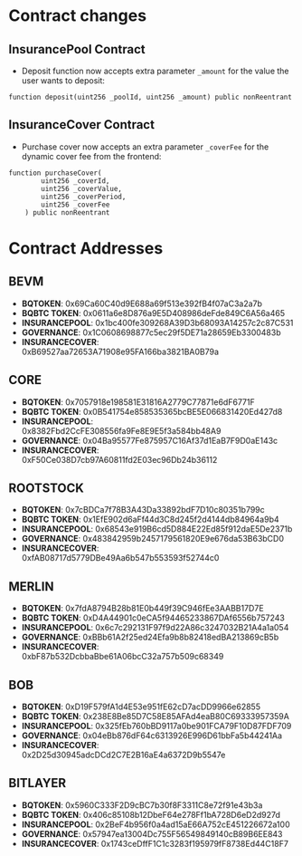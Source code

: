 # Contract changes

## InsurancePool Contract

- Deposit function now accepts extra parameter `_amount` for the value the user wants to deposit:

```solidity
function deposit(uint256 _poolId, uint256 _amount) public nonReentrant
```

## InsuranceCover Contract

- Purchase cover now accepts an extra parameter `_coverFee` for the dynamic cover fee from the frontend:

```solidity
function purchaseCover(
        uint256 _coverId,
        uint256 _coverValue,
        uint256 _coverPeriod,
        uint256 _coverFee
    ) public nonReentrant
```

# Contract Addresses

## **BEVM**

- **BQTOKEN**: 0x69Ca60C40d9E688a69f513e392fB4f07aC3a2a7b
- **BQBTC TOKEN**: 0x0611a6e8D876a9E5D408986deFde849C6A56a465
- **INSURANCEPOOL**: 0x1bc400fe309268A39D3b68093A14257c2c87C531
- **GOVERNANCE**: 0x1C0608698877c5ec29f5DE71a28659Eb3300483b
- **INSURANCECOVER**: 0xB69527aa72653A71908e95FA166ba3821BA0B79a

## **CORE**

- **BQTOKEN**: 0x7057918e198581E31816A2779C77871e6dF6771F
- **BQBTC TOKEN**: 0x0B541754e858535365bcBE5E066831420Ed427d8
- **INSURANCEPOOL**: 0x8382Fbd2CcFE308556fa9Fe8E9E5f3a584bb48A9
- **GOVERNANCE**: 0x04Ba95577Fe875957C16Af37d1EaB7F9D0aE143c
- **INSURANCECOVER**: 0xF50Ce038D7cb97A60811fd2E03ec96Db24b36112

## **ROOTSTOCK**

- **BQTOKEN**: 0x7cBDCa7f78B3A43Da33892bdF7D10c80351b799c
- **BQBTC TOKEN**: 0x1EfE902d6aFf44d3C8d245f2d4144db84964a9b4
- **INSURANCEPOOL**: 0x68543e919B6cd5D884E22Ed85f912daE5De2371b
- **GOVERNANCE**: 0x483842959b2457179561820E9e676da53B63bCD0
- **INSURANCECOVER**: 0xfAB08717d5779DBe49Aa6b547b553593f52744c0

## **MERLIN**

- **BQTOKEN**: 0x7fdA8794B28b81E0b449f39C946fEe3AABB17D7E
- **BQBTC TOKEN**: 0xD4A44901c0eCA5f94465233867DAf6556b757243
- **INSURANCEPOOL**: 0x6c7c292131F97f9d22A86c3247032B21A4a1a054
- **GOVERNANCE**: 0xBBb61A2f25ed24Efa9b8b82418edBA213869cB5b
- **INSURANCECOVER**: 0xbF87b532DcbbaBbe61A06bcC32a757b509c68349

## **BOB**

- **BQTOKEN**: 0xD19F579fA1d4E53e951fE62cD7acDD9966e62855
- **BQBTC TOKEN**: 0x238E8Be85D7C58E85AFAd4eaB80C69333957359A
- **INSURANCEPOOL**: 0x325fEb760bBD9117a0be901FCA79F10D87FDF709
- **GOVERNANCE**: 0x04eBb876dF64c6313926E996D61bbFa5b44241Aa
- **INSURANCECOVER**: 0x2D25d30945adcDCd2C7E2B16aE4a6372D9b5547e

## **BITLAYER**

- **BQTOKEN**: 0x5960C333F2D9cBC7b30f8F3311C8e72f91e43b3a
- **BQBTC TOKEN**: 0x406c85108b12DbeF64e278Ff1bA728D6eD2d927d
- **INSURANCEPOOL**: 0x2BeF4b956f0a4ad15aE66A752cE451226672a100
- **GOVERNANCE**: 0x57947ea13004Dc755F56549849140cB89B6EE843
- **INSURANCECOVER**: 0x1743ceDffF1C1c3283f195979fF8738Ed44C18F7
